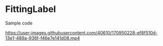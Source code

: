 # FittingLabel

Sample code

https://user-images.githubusercontent.com/40610/170950228-ef8f510d-13e1-489a-936f-f46e7e141d08.mp4

